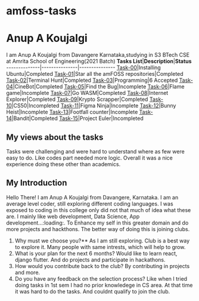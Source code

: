 # amfoss-tasks
# Anup A Koujalgi
I am Anup A Koujalgi from Davangere Karnataka,studying in S3 BTech CSE at Amrita School of Engineering(2021 Batch)
**Tasks List**|**Description**|**Status**
--------------|---------------|---------------
[Task-00](https://github.com/Anup-A-K/amfoss-tasks/tree/main/task-00)|Installing Ubuntu|Completed
[Task-01](https://github.com/Anup-A-K/amfoss-tasks/tree/main/task-01)|Star all the amFOSS repositories|Completed
[Task-02](https://github.com/Anup-A-K/amfoss-tasks/tree/main/task-02)|Terminal Hunt|Completed
[Task-03](https://github.com/Anup-A-K/amfoss-tasks/tree/main/task-03)|Programming|6 Accepted
[Task-04](https://github.com/Anup-A-K/amfoss-tasks/tree/main/task-04)|CineBot|Completed
[Task-05](https://github.com/Anup-A-K/amfoss-tasks/tree/main/task-05)|Find the Bug|Incomplete
[Task-06](https://github.com/Anup-A-K/amfoss-tasks/tree/main/task-06)|Flame game|Incomplete
[Task-07](https://github.com/Anup-A-K/amfoss-tasks/tree/main/task-07)|Go WASM|Completed
[Task-08](https://github.com/Anup-A-K/amfoss-tasks/tree/main/task-08)|Internet Explorer|Completed
[Task-09](https://github.com/Anup-A-K/amfoss-tasks/tree/main/task-09)|Krypto Scrapper|Completed
[Task-10](https://github.com/Anup-A-K/amfoss-tasks/tree/main/task-10)|CS50|Incompleted
[Task-11](https://github.com/Anup-A-K/amfoss-tasks/tree/main/task-11)|Figma Ninja|Incomplete
[Task-12](https://github.com/Anup-A-K/amfoss-tasks/tree/main/task-12)|Bunny Heist|Incomplete 
[Task-13](https://github.com/Anup-A-K/amfoss-tasks/tree/main/task-13)|Footfall counter|Incomplete
[Task-14](https://github.com/Anup-A-K/amfoss-tasks/tree/main/task-14)|Bandit|Completed
[Task-15](https://github.com/Anup-A-K/amfoss-tasks/tree/main/task-15)|Project Euler|Incompleted
## My views about the tasks
Tasks were challenging and were hard to understand where as few were easy to do. Like codes part needed more logic. Overall it was a nice experience doing these other than academics.
## My Introduction
Hello There! I am Anup A Koujalgi from Davangere, Karnataka. I am an average level coder, still exploring different coding languages. I was exposed to coding in this college only did not that much of idea what these are. I mainly like web development, Data Science, App development...:loading:. To Enhance my self in this greater domain and do more projects and hackthons. The better way of doing this is joining clubs.

1. Why must we choose you?**
	As I am still exploring. Club is a best way to explore it.
	Many people with same intrests, which will help to grow.
2. What is your plan for the next 6 months?
	Would like to learn react, django flutter.
	And do projects and participate in hackathons.
3. How would you contribute back to the club?
	By contributing in projects and more.
4. Do you have any feedback on the selection process?
	Like when I tried doing tasks in 1st sem I had no prior knowledege in 
	CS area.
	At that time it was hard to do the tasks. And couldnt qualify to join the 
	club.
